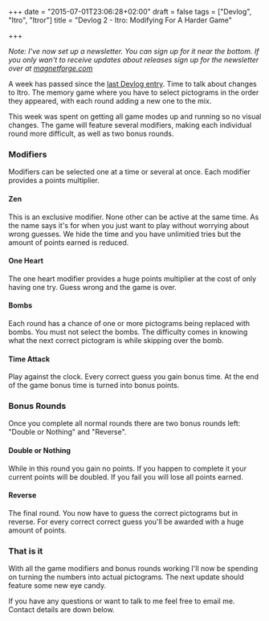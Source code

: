 +++
date = "2015-07-01T23:06:28+02:00"
draft = false
tags = ["Devlog", "Itro", "Itror"]
title = "Devlog 2 - Itro: Modifying For A Harder Game"

+++

*Note: I've now set up a newsletter. You can sign up for it near the bottom. If you only wan't to receive updates about releases sign up for the newsletter over at [magnetforge.com](https://magnetforge.com)*

A week has passed since the [last Devlog entry](https://markusbodner.com/2015/06/24/devlog-1---itro-in-the-right-order/). Time to talk about changes to Itro. The memory game where you have to select pictograms in the order they appeared, with each round adding a new one to the mix.

This week was spent on getting all game modes up and running so no visual changes.
The game will feature several modifiers, making each individual round more difficult, as well as two bonus rounds.

### Modifiers
Modifiers can be selected one at a time or several at once. Each modifier provides a points multiplier.

####	 Zen
This is an exclusive modifier. None other can be active at the same time. As the name says it's for when you just want to play without worrying about wrong guesses. We hide the time and you have unlimitied tries but the amount of points earned is reduced.

#### One Heart
The one heart modifier provides a huge points multiplier at the cost of only having one try. Guess wrong and the game is over.

#### Bombs
Each round has a chance of one or more pictograms being replaced with bombs. You must not select the bombs. The difficulty comes in knowing what the next correct pictogram is while skipping over the bomb.

#### Time Attack
Play against the clock. Every correct guess you gain bonus time. At the end of the game bonus time is turned into bonus points.


### Bonus Rounds
Once you complete all normal rounds there are two bonus rounds left: "Double or Nothing" and "Reverse".

#### Double or Nothing
While in this round you gain no points. If you happen to complete it your current points will be doubled. If you fail you will lose all points earned.

#### Reverse
The final round. You now have to guess the correct pictograms but in reverse. For every correct correct guess you'll be awarded with a huge amount of points.


### That is it
With all the game modifiers and bonus rounds working I'll now be spending on turning the numbers into actual pictograms. The next update should feature some new eye candy.


If you have any questions or want to talk to me feel free to email me. Contact details are down below.
